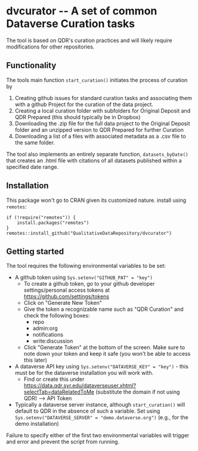 # dvcurator -- A set of common Dataverse Curation tasks

The tool is based on QDR's curation practices and will likely require modifications for other repositories.

## Functionality

The tools main function `start_curation()` initiates the process of curation by
1. Creating github issues for standard curation tasks and associating them with a github Project for the curation of the data project.
2. Creating a local curation folder with subfolders for Original Deposit and QDR Prepared (this should typically be in Dropbox)
3. Downloading the .zip file for the full data project to the Original Deposit folder and an unzipped version to QDR Prepared for further Curation
4. Downloading a list of a files with associated metadata as a .csv file to the same folder.

The tool also implements an entirely separate function, `datasets_byDate()` that creates an .html file with citations of all datasets published within a specified date range.

## Installation

This package won't go to CRAN given its customized nature. install using `remotes`:
```
if (!require("remotes")) {
    install.packages("remotes")
}
remotes::install_github("QualitativeDataRepository/dvcurator")
```

## Getting started

The tool requires the following environmental variables to be set:
* A github token using `Sys.setenv("GITHUB_PAT" = "key")`
  * To create a github token, go to your github developer settings/personal access tokens at https://github.com/settings/tokens
  * Click on "Generate New Token"
  * Give the token a recognizable name such as "QDR Curation" and check the following boxes:
    * repo
    * admin:org 
    * notifications
    * write:discussion
  * Click "Generate Token" at the bottom of the screen. Make sure to note down your token and keep it safe (you won't be able to access this later)
* A dataverse API key using `Sys.setenv("DATAVERSE_KEY" = "key")` - this must be for the dataverse installation you will work with.
  * Find or create this under https://data.qdr.syr.edu/dataverseuser.xhtml?selectTab=dataRelatedToMe (substitute the domain if not using QDR) --> API Token
* Typically a dataverse server instance, although `start_curation()` will default to QDR in the absence of such a variable. Set using  `Sys.setenv("DATAVERSE_SERVER" = "demo.dataverse.org")` (e.g., for the demo installation)

Failure to specify either of the first two environmental variables will trigger and error and prevent the script from running.
